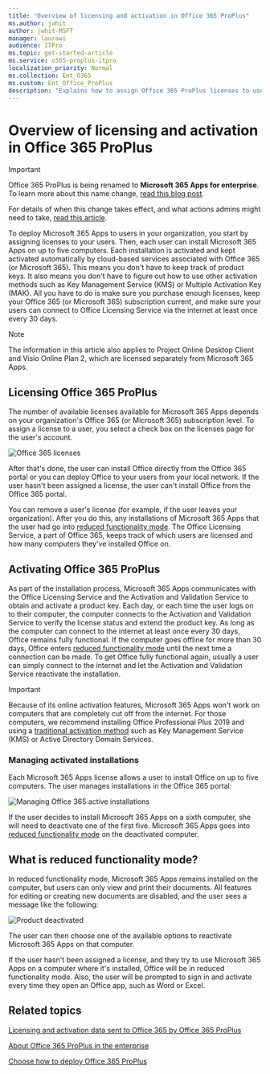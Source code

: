 ```yaml
---
title: "Overview of licensing and activation in Office 365 ProPlus"
ms.author: jwhit
author: jwhit-MSFT
manager: laurawi
audience: ITPro
ms.topic: get-started-article
ms.service: o365-proplus-itpro
localization_priority: Normal
ms.collection: Ent_O365
ms.custom: Ent_Office_ProPlus
description: "Explains how to assign Office 365 ProPlus licenses to users, and how individual installations are activated."
---
```


# Overview of licensing and activation in Office 365 ProPlus

> [!IMPORTANT]
> Office 365 ProPlus is being renamed to **Microsoft 365 Apps for enterprise**. To learn more about this name change, [read this blog post](https://go.microsoft.com/fwlink/p/?linkid=2120533). 
>
> For details of when this change takes effect, and what actions admins might need to take, [read this article](name-change.md).
  
To deploy Microsoft 365 Apps to users in your organization, you start by assigning licenses to your users. Then, each user can install Microsoft 365 Apps on up to five computers. Each installation is activated and kept activated automatically by cloud-based services associated with Office 365 (or Microsoft 365). This means you don't have to keep track of product keys. It also means you don't have to figure out how to use other activation methods such as Key Management Service (KMS) or Multiple Activation Key (MAK). All you have to do is make sure you purchase enough licenses, keep your Office 365 (or Microsoft 365) subscription current, and make sure your users can connect to Office Licensing Service via the internet at least once every 30 days.
  
> [!NOTE]
> The information in this article also applies to Project Online Desktop Client and Visio Online Plan 2, which are licensed separately from Microsoft 365 Apps. 
  
<a name="BKMK_LicensingO365PP"> </a>
## Licensing Office 365 ProPlus

The number of available licenses available for Microsoft 365 Apps depends on your organization's Office 365 (or Microsoft 365) subscription level. To assign a license to a user, you select a check box on the licenses page for the user's account. 
  
![Office 365 licenses](images/15b018fe-c12e-4d78-9287-bc95d5e14cac.png)
  
After that's done, the user can install Office directly from the Office 365 portal or you can deploy Office to your users from your local network. If the user hasn't been assigned a license, the user can't install Office from the Office 365 portal. 
  
You can remove a user's license (for example, if the user leaves your organization). After you do this, any installations of Microsoft 365 Apps that the user had go into [reduced functionality mode](overview-of-licensing-and-activation-in-office-365-proplus.md#BKMK_ReducedFunctionalityMode). The Office Licensing Service, a part of Office 365, keeps track of which users are licensed and how many computers they've installed Office on.
  
<a name="BKMK_ActivatingO365PP"> </a>
## Activating Office 365 ProPlus

As part of the installation process, Microsoft 365 Apps communicates with the Office Licensing Service and the Activation and Validation Service to obtain and activate a product key. Each day, or each time the user logs on to their computer, the computer connects to the Activation and Validation Service to verify the license status and extend the product key. As long as the computer can connect to the internet at least once every 30 days, Office remains fully functional. If the computer goes offline for more than 30 days, Office enters [reduced functionality mode](overview-of-licensing-and-activation-in-office-365-proplus.md#BKMK_ReducedFunctionalityMode) until the next time a connection can be made. To get Office fully functional again, usually a user can simply connect to the internet and let the Activation and Validation Service reactivate the installation.
  
> [!IMPORTANT]
> Because of its online activation features, Microsoft 365 Apps won't work on computers that are completely cut off from the internet. For those computers, we recommend installing Office Professional Plus 2019 and using a [traditional activation method](vlactivation/plan-volume-activation-of-office.md) such as Key Management Service (KMS) or Active Directory Domain Services.
  
### Managing activated installations

Each Microsoft 365 Apps license allows a user to install Office on up to five computers. The user manages installations in the Office 365 portal:
  
![Managing Office 365 active installations](images/c830ebad-a255-4e32-8d7a-af5a687dc107.png)
  
If the user decides to install Microsoft 365 Apps on a sixth computer, she will need to deactivate one of the first five. Microsoft 365 Apps goes into [reduced functionality mode](overview-of-licensing-and-activation-in-office-365-proplus.md#BKMK_ReducedFunctionalityMode) on the deactivated computer.
  
<a name="BKMK_ReducedFunctionalityMode"> </a>
## What is reduced functionality mode?

In reduced functionality mode, Microsoft 365 Apps remains installed on the computer, but users can only view and print their documents. All features for editing or creating new documents are disabled, and the user sees a message like the following:
  
![Product deactivated](images/78aa59b0-8772-4ba2-8094-bfeb65602ab7.png)
  
The user can then choose one of the available options to reactivate Microsoft 365 Apps on that computer.

If the user hasn't been assigned a license, and they try to use Microsoft 365 Apps on a computer where it's installed, Office will be in reduced functionality mode. Also, the user will be prompted to sign in and activate every time they open an Office app, such as Word or Excel.
  
 

## Related topics

[Licensing and activation data sent to Office 365 by Office 365 ProPlus](licensing-and-activation-data-sent-to-office-365-by-office-365-proplus.md)
  
[About Office 365 ProPlus in the enterprise](about-office-365-proplus-in-the-enterprise.md)
  
[Choose how to deploy Office 365 ProPlus](choose-how-to-deploy-office-365-proplus.md)

